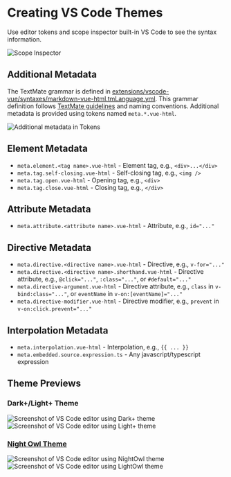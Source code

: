 # Creating VS Code Themes

Use editor tokens and scope inspector built-in VS Code to see the syntax information.

![Scope Inspector](../assets/inspect-editor-tokens-and-scopes.png)

## Additional Metadata

The TextMate grammar is defined in [extensions/vscode-vue/syntaxes/markdown-vue-html.tmLanguage.yml](https://github.com/vuedx/languagetools/blob/main/extensions/vscode-vue/syntaxes/markdown-vue-html.tmLanguage.yml). This grammar definition follows [TextMate guidelines](https://macromates.com/manual/en/language_grammars) and naming conventions. Additional metadata is provided using tokens named `meta.*.vue-html`.

![Additional metadata in Tokens](../assets/inspect-editor-tokens-and-scopes-preview.png)

## Element Metadata

- `meta.element.<tag name>.vue-html` - Element tag, e.g., `<div>...</div>`
- `meta.tag.self-closing.vue-html` - Self-closing tag, e.g., `<img />`
- `meta.tag.open.vue-html` - Opening tag, e.g., `<div>`
- `meta.tag.close.vue-html` - Closing tag, e.g., `</div>`

## Attribute Metadata

- `meta.attribute.<attribute name>.vue-html` - Attribute, e.g., `id="..."`

## Directive Metadata

- `meta.directive.<directive name>.vue-html` - Directive, e.g., `v-for="..."`
- `meta.directive.<directive name>.shorthand.vue-html` - Directive attribute, e.g., `@click="..."`, `:class="..."`, or `#default="..."`
- `meta.directive-argument.vue-html` - Directive attribute, e.g., `class` in `v-bind:class="..."`, or `eventName` in `v-on:[eventName]="..."`
- `meta.directive-modifier.vue-html` - Directive modifier, e.g., `prevent` in `v-on:click.prevent="..."`

## Interpolation Metadata

- `meta.interpolation.vue-html` - Interpolation, e.g., <span v-pre>`{{ ... }}`</span>
- `meta.embedded.source.expression.ts` - Any javascript/typescript expression

## Theme Previews

### Dark+/Light+ Theme

![Screenshot of VS Code editor using Dark+ theme](../assets/theme-preview-dark.png)
![Screenshot of VS Code editor using Light+ theme](../assets/theme-preview-light.png)

### [Night Owl Theme](https://marketplace.visualstudio.com/items?itemName=sdras.night-owl)

![Screenshot of VS Code editor using NightOwl theme](../assets/theme-preview-night-owl.png)
![Screenshot of VS Code editor using LightOwl theme](../assets/theme-preview-light-owl.png)
